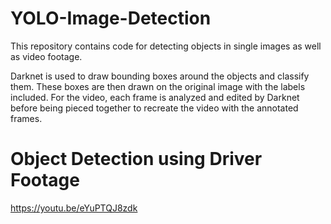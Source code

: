# YOLO-Image-Detection
This repository contains code for detecting objects in single images as well as video footage.

Darknet is used to draw bounding boxes around the objects and classify them. These boxes are then drawn on the original image with the labels included. For the video, each frame is analyzed and edited by Darknet before being pieced together to recreate the video with the annotated frames.

# Object Detection using Driver Footage
https://youtu.be/eYuPTQJ8zdk


